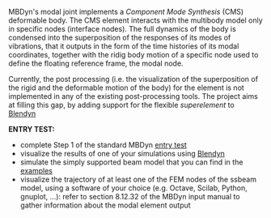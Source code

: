 MBDyn's modal joint implements a *Component Mode Synthesis* (CMS) deformable body. The CMS element interacts with the multibody model only in specific nodes (interface nodes). The full dynamics of the body is condensed into the superposition of the responses of its modes of vibrations, that it outputs in the form of the time histories of its modal coordinates, together with the ridig body motion of a specific node used to define the floating reference frame, the modal node. 

Currently, the post processing (i.e. the visualization of the superposition of the rigid and the deformable motion of the body) for the element is not implemented in any of the existing post-processing tools. The project aims at filling this gap, by adding support for the flexible *superelement* to [Blendyn](https://github.com/zanoni-mbdyn/blendyn/wiki)

**ENTRY TEST:**

- complete Step 1 of the standard MBDyn [entry test](https://louisgag.github.io/mbdyn-gsoc-projects/#/entry_test)
- visualize the results of one of your simulations using [Blendyn](https://github.com/zanoni-mbdyn/blendyn/wiki)
- simulate the simply supported beam model that you can find in the [examples](https://www.mbdyn.org/?Documentation___Official_Documentation___Examples)
- visualize the trajectory of at least one of the FEM nodes of the ssbeam model, using a software of your choice (e.g. Octave, Scilab, Python, gnuplot, ...): refer to section 8.12.32 of the MBDyn input manual to gather information about the modal element output
